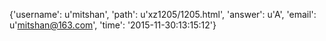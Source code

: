 {'username': u'mitshan', 'path': u'xz1205/1205.html', 'answer': u'A', 'email': u'mitshan@163.com', 'time': '2015-11-30:13:15:12'}